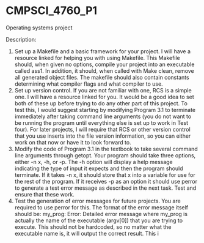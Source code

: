 # CMPSCI_4760_P1
Operating systems project

Description:
1. Set up a Makefile and a basic framework for your project. I will have a resource linked for helping you with using
Makefile. This Makefile should, when given no options, compile your project into an executable called ass1. In addition,
it should, when called with Make clean, remove all generated object files. The makefile should also contain constants
determining what compiler flags and what compiler to use.
2. Set up version control. If you are not familiar with one, RCS is a simple one. I will have a resource linked for you. It
would be a good idea to set both of these up before trying to do any other part of this project. To test this, I would suggest
starting by modifying Program 3.1 to terminate immediately after taking command line arguments (you do not want to
be running the program until everything else is set up to work in Test four). For later projects, I will require that RCS or
other version control that you use inserts into the file version information, so you can either work on that now or have it
to look forward to.
3. Modify the code of Program 3.1 in the textbook to take several command line arguments through getopt. Your program
should take three options, either -n x, -h, or -p. The -h option will display a help message indicating the type of input it
expects and then the program should terminate. If it takes -n x, it should store that x into a variable for use for the rest of
the program. If it receives -p as an option it should use perror to generate a test error message as described in the next
task. Test and ensure that these work.
4. Test the generation of error messages for future projects. You are required to use perror for this. The format of the
error message itself should be:
my_prog: Error: Detailed error message
where my_prog is actually the name of the executable (argv[0]) that you are trying to execute. This should not be
hardcoded, so no matter what the executable name is, it will output the correct result. This i

